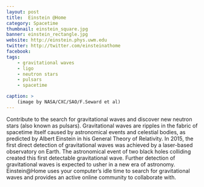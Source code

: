 ```yaml
---
layout: post
title:  Einstein @Home
category: Spacetime
thumbnail: einstein_square.jpg
banner: einstein_rectangle.jpg
website: http://einstein.phys.uwm.edu
twitter: http://twitter.com/einsteinathome
facebook: 
tags: 
    - gravitational waves
    - ligo
    - neutron stars
    - pulsars
    - spacetime

caption: >
    (image by NASA/CXC/SAO/F.Seward et al)
---
```

Contribute to the search for gravitational waves and discover new neutron stars (also known as pulsars). Gravitational waves are ripples in the fabric of spacetime itself caused by astronomical events and celestial bodies, as predicted by Albert Einstein in his General Theory of Relativity. In 2015, the first direct detection of gravitational waves was achieved by a laser-based observatory on Earth. The astronomical event of two black holes colliding created this first detectable gravitational wave. Further detection of gravitational waves is expected to usher in a new era of astronomy. Einstein@Home uses your computer’s idle time to search for gravitational waves and provides an active online community to collaborate with. 